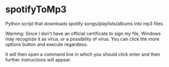 # spotifyToMp3
Python script that downloads spotify songs/playlists/albums into mp3 files. 


Warning: Since I don't have an official certificate to sign my file, Windows may recognize it as virus, or a possibility of virus. You can click the more options button and execute regardless. 

It will then open a command line in which you should click enter and then further instructions will appear.
